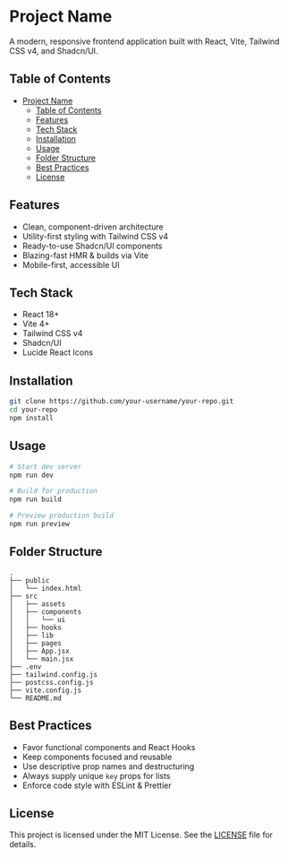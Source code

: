 # Project Name

A modern, responsive frontend application built with React, Vite, Tailwind CSS v4, and Shadcn/UI.

## Table of Contents

- [Project Name](#project-name)
  - [Table of Contents](#table-of-contents)
  - [Features](#features)
  - [Tech Stack](#tech-stack)
  - [Installation](#installation)
  - [Usage](#usage)
  - [Folder Structure](#folder-structure)
  - [Best Practices](#best-practices)
  - [License](#license)

## Features

- Clean, component-driven architecture
- Utility-first styling with Tailwind CSS v4
- Ready-to-use Shadcn/UI components
- Blazing-fast HMR & builds via Vite
- Mobile-first, accessible UI

## Tech Stack

- React 18+
- Vite 4+
- Tailwind CSS v4
- Shadcn/UI
- Lucide React Icons

## Installation

```bash
git clone https://github.com/your-username/your-repo.git
cd your-repo
npm install
```

## Usage

```bash
# Start dev server
npm run dev

# Build for production
npm run build

# Preview production build
npm run preview
```

## Folder Structure

```
.
├── public
│   └── index.html
├── src
│   ├── assets
│   ├── components
│   │   └── ui
│   ├── hooks
│   ├── lib
│   ├── pages
│   ├── App.jsx
│   └── main.jsx
├── .env
├── tailwind.config.js
├── postcss.config.js
├── vite.config.js
└── README.md
```

## Best Practices

- Favor functional components and React Hooks
- Keep components focused and reusable
- Use descriptive prop names and destructuring
- Always supply unique `key` props for lists
- Enforce code style with ESLint & Prettier

## License

This project is licensed under the MIT License. See the [LICENSE](../LICENSE) file for details.
